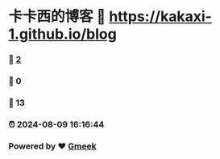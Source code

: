 # 卡卡西的博客 :link: https://kakaxi-1.github.io/blog 
### :page_facing_up: [2](https://kakaxi-1.github.io/blog/tag.html) 
### :speech_balloon: 0 
### :hibiscus: 13 
### :alarm_clock: 2024-08-09 16:16:44 
### Powered by :heart: [Gmeek](https://github.com/Meekdai/Gmeek)
